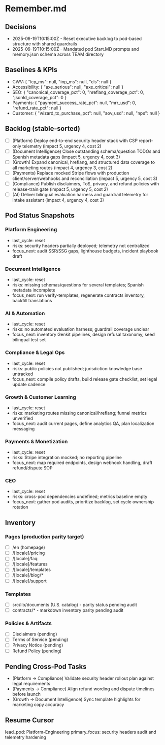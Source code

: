 ﻿# Remember.md

## Decisions
- 2025-09-19T10:15:00Z - Reset executive backlog to pod-based structure with shared guardrails
- 2025-09-19T10:15:00Z - Mandated pod Start.MD prompts and memory.json schema across TEAM directory

## Baselines & KPIs
- CWV: { "lcp_ms": null, "inp_ms": null, "cls": null }
- Accessibility: { "axe_serious": null, "axe_critical": null }
- SEO: { "canonical_coverage_pct": 0, "hreflang_coverage_pct": 0, "jsonld_coverage_pct": 0 }
- Payments: { "payment_success_rate_pct": null, "mrr_usd": 0, "refund_rate_pct": null }
- Customer: { "wizard_to_purchase_pct": null, "aov_usd": null, "nps": null }

## Backlog (stable-sorted)
- [ ] (Platform) Deploy end-to-end security header stack with CSP report-only telemetry (impact 5, urgency 4, cost 2)
- [ ] (Document Intelligence) Close outstanding schema/question TODOs and Spanish metadata gaps (impact 5, urgency 4, cost 3)
- [ ] (Growth) Expand canonical, hreflang, and structured data coverage to all marketing routes (impact 4, urgency 3, cost 2)
- [ ] (Payments) Replace mocked Stripe flows with production client/server/webhooks and reconciliation (impact 5, urgency 5, cost 3)
- [ ] (Compliance) Publish disclaimers, ToS, privacy, and refund policies with release-train gate (impact 5, urgency 5, cost 2)
- [ ] (AI) Deliver bilingual evaluation harness and guardrail telemetry for intake assistant (impact 4, urgency 4, cost 3)

## Pod Status Snapshots
### Platform Engineering
- last_cycle: reset
- risks: security headers partially deployed; telemetry not centralized
- focus_next: audit SSR/SSG gaps, lighthouse budgets, incident playbook draft

### Document Intelligence
- last_cycle: reset
- risks: missing schemas/questions for several templates; Spanish metadata incomplete
- focus_next: run verify-templates, regenerate contracts inventory, backfill translations

### AI & Automation
- last_cycle: reset
- risks: no automated evaluation harness; guardrail coverage unclear
- focus_next: inventory Genkit pipelines, design refusal taxonomy, seed bilingual test set

### Compliance & Legal Ops
- last_cycle: reset
- risks: public policies not published; jurisdiction knowledge base untracked
- focus_next: compile policy drafts, build release gate checklist, set legal update cadence

### Growth & Customer Learning
- last_cycle: reset
- risks: marketing routes missing canonical/hreflang; funnel metrics unverified
- focus_next: audit current pages, define analytics QA, plan localization messaging

### Payments & Monetization
- last_cycle: reset
- risks: Stripe integration mocked; no reporting pipeline
- focus_next: map required endpoints, design webhook handling, draft refund/dispute SOP

### CEO
- last_cycle: reset
- risks: cross-pod dependencies undefined; metrics baseline empty
- focus_next: gather pod audits, prioritize backlog, set cycle ownership rotation

## Inventory
### Pages (production parity target)
- [ ] /en (homepage)
- [ ] /[locale]/pricing
- [ ] /[locale]/faq
- [ ] /[locale]/features
- [ ] /[locale]/templates
- [ ] /[locale]/blog/*
- [ ] /[locale]/support

### Templates
- [ ] src/lib/documents (U.S. catalog) - parity status pending audit
- [ ] contracts/* - markdown inventory parity pending audit

### Policies & Artifacts
- [ ] Disclaimers (pending)
- [ ] Terms of Service (pending)
- [ ] Privacy Notice (pending)
- [ ] Refund Policy (pending)

## Pending Cross-Pod Tasks
- (Platform -> Compliance) Validate security header rollout plan against legal requirements
- (Payments -> Compliance) Align refund wording and dispute timelines before launch
- (Growth -> Document Intelligence) Sync template highlights for marketing copy accuracy

## Resume Cursor
lead_pod: Platform-Engineering
primary_focus: security headers audit and telemetry hardening
